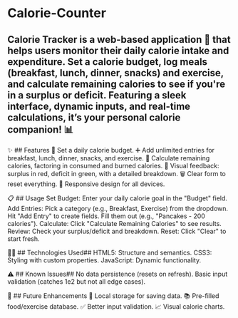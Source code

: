 # Calorie-Counter

## Calorie Tracker is a web-based application 🚀 that helps users monitor their daily calorie intake and expenditure. Set a calorie budget, log meals (breakfast, lunch, dinner, snacks) and exercise, and calculate remaining calories to see if you're in a surplus or deficit. Featuring a sleek interface, dynamic inputs, and real-time calculations, it’s your personal calorie companion! 📊

✨ ## Features
🥗 Set a daily calorie budget.
➕ Add unlimited entries for breakfast, lunch, dinner, snacks, and exercise.
🧮 Calculate remaining calories, factoring in consumed and burned calories.
🎨 Visual feedback: surplus in red, deficit in green, with a detailed breakdown.
🗑️ Clear form to reset everything.
📱 Responsive design for all devices.

📋 ## Usage 
Set Budget: Enter your daily calorie goal in the "Budget" field.
Add Entries:
Pick a category (e.g., Breakfast, Exercise) from the dropdown.
Hit "Add Entry" to create fields.
Fill them out (e.g., "Pancakes - 200 calories").
Calculate: Click "Calculate Remaining Calories" to see results.
Review: Check your surplus/deficit and breakdown.
Reset: Click "Clear" to start fresh.

🧑‍💻 ## Technologies Used##
HTML5: Structure and semantics.
CSS3: Styling with custom properties.
JavaScript: Dynamic functionality.

⚠️ ## Known Issues##
No data persistence (resets on refresh).
Basic input validation (catches 1e2 but not all edge cases).

🚀 ## Future Enhancements
💾 Local storage for saving data.
📚 Pre-filled food/exercise database.
✅ Better input validation.
📈 Visual calorie charts.
